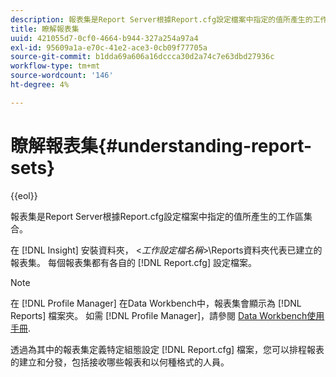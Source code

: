 ```yaml
---
description: 報表集是Report Server根據Report.cfg設定檔案中指定的值所產生的工作區集合。
title: 瞭解報表集
uuid: 421055d7-0cf0-4664-b944-327a254a97a4
exl-id: 95609a1a-e70c-41e2-ace3-0cb09f77705a
source-git-commit: b1dda69a606a16dccca30d2a74c7e63dbd27936c
workflow-type: tm+mt
source-wordcount: '146'
ht-degree: 4%

---
```


# 瞭解報表集{#understanding-report-sets}

{{eol}}

報表集是Report Server根據Report.cfg設定檔案中指定的值所產生的工作區集合。

在 [!DNL Insight] 安裝資料夾， &lt;*工作設定檔名稱*>\Reports資料夾代表已建立的報表集。 每個報表集都有各自的 [!DNL Report.cfg] 設定檔案。

>[!NOTE]
>
>在 [!DNL Profile Manager] 在Data Workbench中，報表集會顯示為 [!DNL Reports] 檔案夾。 如需 [!DNL Profile Manager]，請參閱 [Data Workbench使用手冊](https://experienceleague.adobe.com/docs/data-workbench/using/home.html#Data_Workbench_Help).

透過為其中的報表集定義特定組態設定 [!DNL Report.cfg] 檔案，您可以排程報表的建立和分發，包括接收哪些報表和以何種格式的人員。

